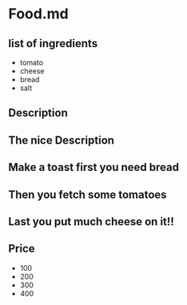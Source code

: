 # Food.md
## list of ingredients
* tomato 
* cheese
* bread
* salt
## Description


## The nice Description

## Make a toast first you need bread

## Then you fetch some tomatoes

## Last you put much cheese on it!!

## Price

- 100
- 200
- 300
- 400

